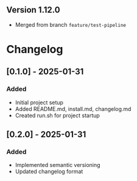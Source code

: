 ## Version 1.12.0
- Merged from branch `feature/test-pipeline`

# Changelog

## [0.1.0] - 2025-01-31
### Added
- Initial project setup
- Added README.md, install.md, changelog.md
- Created run.sh for project startup

## [0.2.0] - 2025-01-31
### Added
- Implemented semantic versioning
- Updated changelog format

